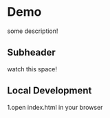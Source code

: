 # Demo


some description!

## Subheader

watch this space!

## Local Development

1.open index.html in your browser